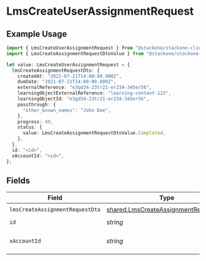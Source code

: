 # LmsCreateUserAssignmentRequest

## Example Usage

```typescript
import { LmsCreateUserAssignmentRequest } from "@stackone/stackone-client-ts/sdk/models/operations";
import { LmsCreateAssignmentRequestDtoValue } from "@stackone/stackone-client-ts/sdk/models/shared";

let value: LmsCreateUserAssignmentRequest = {
  lmsCreateAssignmentRequestDto: {
    createdAt: "2021-07-21T14:00:00.000Z",
    dueDate: "2021-07-21T14:00:00.000Z",
    externalReference: "e3gd34-23tr21-er234-345er56",
    learningObjectExternalReference: "learning-content-123",
    learningObjectId: "e3gd34-23tr21-er234-345er56",
    passthrough: {
      "other_known_names": "John Doe",
    },
    progress: 40,
    status: {
      value: LmsCreateAssignmentRequestDtoValue.Completed,
    },
  },
  id: "<id>",
  xAccountId: "<id>",
};
```

## Fields

| Field                                                                                               | Type                                                                                                | Required                                                                                            | Description                                                                                         |
| --------------------------------------------------------------------------------------------------- | --------------------------------------------------------------------------------------------------- | --------------------------------------------------------------------------------------------------- | --------------------------------------------------------------------------------------------------- |
| `lmsCreateAssignmentRequestDto`                                                                     | [shared.LmsCreateAssignmentRequestDto](../../../sdk/models/shared/lmscreateassignmentrequestdto.md) | :heavy_check_mark:                                                                                  | N/A                                                                                                 |
| `id`                                                                                                | *string*                                                                                            | :heavy_check_mark:                                                                                  | N/A                                                                                                 |
| `xAccountId`                                                                                        | *string*                                                                                            | :heavy_check_mark:                                                                                  | The account identifier                                                                              |